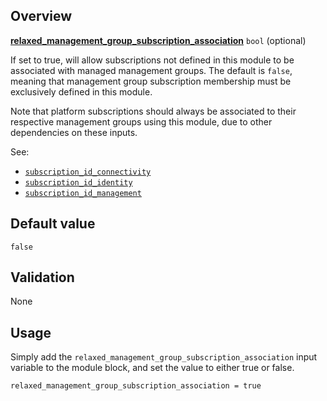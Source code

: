 <!-- markdownlint-disable first-line-h1 -->
## Overview

[**relaxed_management_group_subscription_association**](#overview) `bool` (optional)

If set to true, will allow subscriptions not defined in this module to be associated with managed management groups.
The default is `false`, meaning that management group subscription membership must be exclusively defined in this module.

Note that platform subscriptions should always be associated to their respective management groups using this module, due to other dependencies on these inputs.

See:

* [`subscription_id_connectivity`][subscription_id_connectivity]
* [`subscription_id_identity`][subscription_id_identity]
* [`subscription_id_management`][subscription_id_management]

## Default value

`false`

## Validation

None

## Usage

Simply add the `relaxed_management_group_subscription_association` input variable to the module block, and set the value to either true or false.

```hcl
relaxed_management_group_subscription_association = true
```

[//]: # "************************"
[//]: # "INSERT LINK LABELS BELOW"
[//]: # "************************"

[this_page]: # "Link for the current page."

[subscription_id_connectivity]:                      %5BVariables%5D-subscription_id_connectivity "Instructions for how to use the subscription_id_connectivity variable."
[subscription_id_identity]:                          %5BVariables%5D-subscription_id_identity "Instructions for how to use the subscription_id_identity variable."
[subscription_id_management]:                        %5BVariables%5D-subscription_id_management "Instructions for how to use the subscription_id_management variable."
